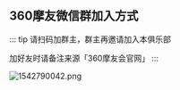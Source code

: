 ## 360摩友微信群加入方式

::: tip
请扫码加群主，群主再邀请加入本俱乐部

加好友时请备注来源「360摩友会官网」
:::

![1542790042.png](https://i.loli.net/2018/11/21/5bf51ba12666c.png)
